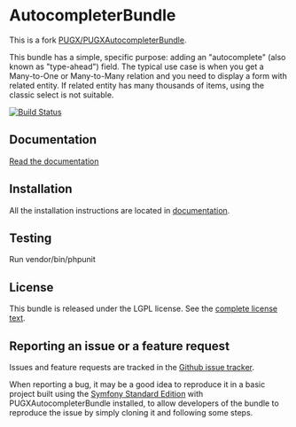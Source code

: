 AutocompleterBundle
=======================

This is a fork [PUGX/PUGXAutocompleterBundle](https://github.com/PUGX/PUGXAutoCompleterBundle).

This bundle has a simple, specific purpose: adding an "autocomplete" (also known as "type-ahead") field.
The typical use case is when you get a Many-to-One or Many-to-Many relation and you need to display a form with related entity.
If related entity has many thousands of items, using the classic select is not suitable.

[![Build Status](https://travis-ci.org/vctls/AutoCompleterBundle.svg?branch=master)](https://travis-ci.org/vctls/AutoCompleterBundle)

Documentation
-------------

[Read the documentation](https://github.com/vctls/AutoCompleterBundle/tree/master/Resources/doc/index.md)

Installation
------------

All the installation instructions are located in [documentation](https://github.com/vctls/AutoCompleterBundle/tree/master/Resources/doc/index.md).

Testing
-------
Run vendor/bin/phpunit

License
-------

This bundle is released under the LGPL license. See the [complete license text](https://github.com/vctls/AutoCompleterBundle/tree/master/Resources/meta/LICENSE).


Reporting an issue or a feature request
---------------------------------------

Issues and feature requests are tracked in the [Github issue tracker](https://github.com/vctls/AutoCompleterBundle/issues).

When reporting a bug, it may be a good idea to reproduce it in a basic project
built using the [Symfony Standard Edition](https://github.com/symfony/symfony-standard)
with PUGXAutocompleterBundle installed, to allow developers of the bundle to reproduce the issue by simply cloning it
and following some steps.
